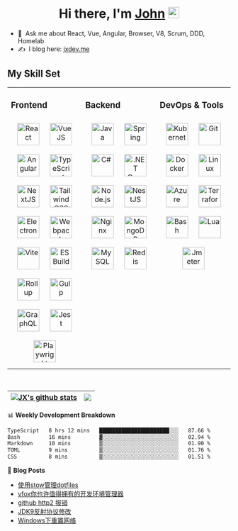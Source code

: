 <div align="center">
   <h1>Hi there, I'm <a href="https://www.linkedin.com/in/john-x-b26a9b251/">John</a> <img src="https://media.giphy.com/media/hvRJCLFzcasrR4ia7z/giphy.gif" width="25px"> </h1>
</div>

- 💬 &nbsp;Ask me about React, Vue, Angular, Browser, V8, Scrum, DDD, Homelab
- ✍️ &nbsp;I blog here: [jxdev.me](https://www.jxdev.me/)
<!-- - 📫 &nbsp;How to reach me: [LinkedIn](https://www.linkedin.com/in/john-x-b26a9b251/) -->
<!-- - 🔭 &nbsp;I’m currently working on [Ploger](https://www.github-trends.dev/) & [GitHub Ranking](https://www.github-ranking.dev/) -->

## My Skill Set

<!-- svg found: https://www.svgrepo.com/ -->

<table>
   <tr>
   
   <td valign="top" width="33%">

### Frontend
<div align="center">
   <img style="margin: 10px" src="https://profilinator.rishav.dev/skills-assets/react-original-wordmark.svg" alt="React" height="50" />
   <img style="margin: 10px" src="https://profilinator.rishav.dev/skills-assets/vuejs-original-wordmark.svg" alt="VueJS" height="50" />
   <img style="margin: 10px" src="https://profilinator.rishav.dev/skills-assets/angularjs-original.svg" alt="Angular" height="50" />
   <img style="margin: 10px" src="https://profilinator.rishav.dev/skills-assets/typescript-original.svg" alt="TypeScript" height="50" />
   <img style="margin: 10px" src="https://profilinator.rishav.dev/skills-assets/nextjs.png" alt="NextJS" height="50" />
   <img style="margin: 10px" src="https://profilinator.rishav.dev/skills-assets/tailwindcss.svg" alt="TailwindCSS" height="50" />
   <img style="margin: 10px" src="https://profilinator.rishav.dev/skills-assets/electron-original.svg" alt="Electron" height="50" />
   <img style="margin: 10px" src="https://profilinator.rishav.dev/skills-assets/webpack-original.svg" alt="Webpack" height="50" />
   <img style="margin: 10px" src="https://www.svgrepo.com/show/374167/vite.svg" alt="Vite" height="50" />
   <img style="margin: 10px" src="https://www.svgrepo.com/show/353710/esbuild.svg" alt="ESBuild" height="50" />
   <img style="margin: 10px" src="https://www.svgrepo.com/show/439305/rollup.svg" alt="Rollup" height="50" />
   <img style="margin: 10px" src="https://profilinator.rishav.dev/skills-assets/gulp-plain.svg" alt="Gulp" height="50" />
   <img style="margin: 10px" src="https://profilinator.rishav.dev/skills-assets/graphql.png" alt="GraphQL" height="50" />
   <img style="margin: 10px" src="https://profilinator.rishav.dev/skills-assets/jest.svg" alt="Jest" height="50" />
   <img style="margin: 10px" src="https://playwright.dev/img/playwright-logo.svg" alt="Playwright" height="50" />
</div>

   </td>
   
   <td valign="top" width="33%">

### Backend
<div align="center">
<img style="margin: 10px" src="https://profilinator.rishav.dev/skills-assets/java-original-wordmark.svg" alt="Java" height="50" />
<img style="margin: 10px" src="https://profilinator.rishav.dev/skills-assets/springio-icon.svg" alt="Spring" height="50" />
<img style="margin: 10px" src="https://profilinator.rishav.dev/skills-assets/csharp-original.svg" alt="C#" height="50" />
<img style="margin: 10px" src="https://profilinator.rishav.dev/skills-assets/dotnetcore.png" alt=".NET Core" height="50" />
<img style="margin: 10px" src="https://profilinator.rishav.dev/skills-assets/nodejs-original-wordmark.svg" alt="Node.js" height="50" />
<img style="margin: 10px" src="https://profilinator.rishav.dev/skills-assets/nestjs.svg" alt="NestJS" height="50" />
<img style="margin: 10px" src="https://profilinator.rishav.dev/skills-assets/nginx-original.svg" alt="Nginx" height="50" />
<img style="margin: 10px" src="https://profilinator.rishav.dev/skills-assets/mongodb-original-wordmark.svg" alt="MongoDB" height="50" />
<img style="margin: 10px" src="https://profilinator.rishav.dev/skills-assets/mysql-original-wordmark.svg" alt="MySQL" height="50" />
<img style="margin: 10px" src="https://profilinator.rishav.dev/skills-assets/redis-original-wordmark.svg" alt="Redis" height="50" />
</div>

   </td>
   
   <td valign="top" width="33%">

### DevOps & Tools
<div align="center">
<img style="margin: 10px" src="https://profilinator.rishav.dev/skills-assets/kubernetes-icon.svg" alt="Kubernetes" height="50" />
<img style="margin: 10px" src="https://profilinator.rishav.dev/skills-assets/git-scm-icon.svg" alt="Git" height="50" />
<img style="margin: 10px" src="https://profilinator.rishav.dev/skills-assets/docker-original-wordmark.svg" alt="Docker" height="50" />
<img style="margin: 10px" src="https://profilinator.rishav.dev/skills-assets/linux-original.svg" alt="Linux" height="50" />
<img style="margin: 10px" src="https://profilinator.rishav.dev/skills-assets/microsoft_azure-icon.svg" alt="Azure" height="50" />
<img style="margin: 10px" src="https://profilinator.rishav.dev/skills-assets/terraformio-icon.svg" alt="Terraform" height="50" />
<img style="margin: 10px" src="https://www.svgrepo.com/show/353475/bash.svg" alt="Bash" height="50" />
<img style="margin: 10px" src="https://www.svgrepo.com/show/373817/lua.svg" alt="Lua" height="50" />
<img style="margin: 10px" src="https://www.svgrepo.com/show/329945/apachejmeter.svg" alt="Jmeter" height="50" />
</div>

   </td>
   
   </tr>
</table>

<br/>

<!-- [![My Skills](https://skillicons.dev/icons?i=angular,vue,react,electron,lit,nextjs,tailwind,cs,dotnet,java,spring,azure,terraform,docker,kubernetes)](https://skillicons.dev) -->

| <a href="https://github.com/anuraghazra/github-readme-stats"><img align="center" src="https://git-stats-navy.vercel.app/api?username=johnxu16&show_icons=true&include_all_commits=true&theme=buefy&hide_border=true" alt="JX's github stats" /></a> | <a href="https://github.com/anuraghazra/github-readme-stats"><img align="center" src="https://git-stats-navy.vercel.app/api/top-langs/?username=johnxu16&layout=compact&theme=buefy&hide_border=true" /></a> |
| ------------- | ------------- |

📊 **Weekly Development Breakdown**
<!--START_SECTION:waka-->

```txt
TypeScript   8 hrs 12 mins   ██████████████████████░░░   87.66 %
Bash         16 mins         ▓░░░░░░░░░░░░░░░░░░░░░░░░   02.94 %
Markdown     10 mins         ▒░░░░░░░░░░░░░░░░░░░░░░░░   01.90 %
TOML         9 mins          ▒░░░░░░░░░░░░░░░░░░░░░░░░   01.76 %
CSS          8 mins          ▒░░░░░░░░░░░░░░░░░░░░░░░░   01.51 %
```

<!--END_SECTION:waka-->

<!--
[![John's github stats](https://github-readme-stats-johnxu77.vercel.app/api?username=johnxu16&theme=dark)](https://github.com/johnxu77/github-readme-stats)
-->

📙 **Blog Posts**
<!-- BLOG-POST-LIST:START -->
- [使用stow管理dotfiles](https://www.jxdev.me/blog/stow)
- [vfox你也许值得拥有的开发环境管理器](https://www.jxdev.me/blog/vfox)
- [github http2 报错](https://www.jxdev.me/blog/github-http2-error)
- [JDK9反射协议修改](https://www.jxdev.me/blog/jdk9-reflect-policy-changed)
- [Windows下重置网络](https://www.jxdev.me/blog/net-reset)
<!-- BLOG-POST-LIST:END -->
